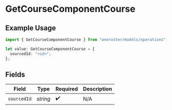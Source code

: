 # GetCourseComponentCourse

## Example Usage

```typescript
import { GetCourseComponentCourse } from "oneroster/models/operations";

let value: GetCourseComponentCourse = {
  sourcedId: "<id>",
};
```

## Fields

| Field              | Type               | Required           | Description        |
| ------------------ | ------------------ | ------------------ | ------------------ |
| `sourcedId`        | *string*           | :heavy_check_mark: | N/A                |